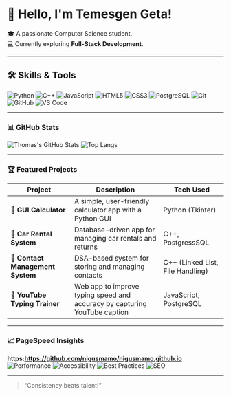   # 👋 Hello, I'm Temesgen Geta!

🎓 A passionate Computer Science student.  
💻 Currently exploring **Full-Stack Development**.  

---
## 🛠️ Skills & Tools

![Python](https://img.shields.io/badge/-Python-3776AB?style=flat&logo=python&logoColor=white)
![C++](https://img.shields.io/badge/-C++-00599C?style=flat&logo=c%2B%2B&logoColor=white)
![JavaScript](https://img.shields.io/badge/-JavaScript-F7DF1E?style=flat&logo=javascript&logoColor=black)
![HTML5](https://img.shields.io/badge/-HTML5-E34F26?style=flat&logo=html5&logoColor=white)
![CSS3](https://img.shields.io/badge/-CSS3-1572B6?style=flat&logo=css3&logoColor=white)
![PostgreSQL](https://img.shields.io/badge/-PostgreSQL-336791?style=flat&logo=postgresql&logoColor=white)
![Git](https://img.shields.io/badge/-Git-F05032?style=flat&logo=git&logoColor=white)
![GitHub](https://img.shields.io/badge/-GitHub-181717?style=flat&logo=github&logoColor=white)
![VS Code](https://img.shields.io/badge/-VS%20Code-007ACC?style=flat&logo=visual-studio-code&logoColor=white)

---

### 📊 GitHub Stats

![Thomas's GitHub Stats](https://github-readme-stats.vercel.app/api?username=nigusmamo&show_icons=true&theme=radical)
![Top Langs](https://github-readme-stats.vercel.app/api/top-langs/?username=nigusmamo&layout=compact&theme=radical)

---

### 🏆 Featured Projects

| Project | Description | Tech Used |
|----------|--------------|-----------|
| 🧮 **GUI Calculator** | A simple, user-friendly calculator app with a Python GUI | Python (Tkinter) |
| 🚗 **Car Rental System** | Database-driven app for managing car rentals and returns | C++, PostgressSQL |
| 👤 **Contact Management System** | DSA-based system for storing and managing contacts | C++ (Linked List, File Handling) |
| 🎯 **YouTube Typing Trainer** | Web app to improve typing speed and accuracy by capturing YouTube caption | JavaScript, PostgreSQL |

---
### 📈 PageSpeed Insights

**https:https://github.com/nigusmamo/nigusmamo.github.io** ![Performance](https://img.shields.io/badge/Performance-68-green?style=flat&logo=pagespeed&logoColor=white)
![Accessibility](https://img.shields.io/badge/Accessibility-96-green?style=flat&logo=pagespeed&logoColor=white)
![Best Practices](https://img.shields.io/badge/Best%20Practices-100-green?style=flat&logo=pagespeed&logoColor=white)
![SEO](https://img.shields.io/badge/SEO-100-green?style=flat&logo=pagespeed&logoColor=white)

---

> “Consistency beats talent!”
